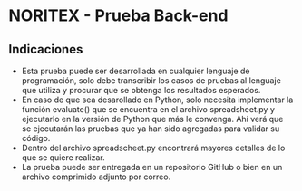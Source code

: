 # NORITEX - Prueba Back-end

## Indicaciones

- Esta prueba puede ser desarrollada en cualquier lenguaje de programación, solo debe transcribir los casos de pruebas al lenguaje que utiliza y procurar que se obtenga los resultados esperados. 
- En caso de que sea desarollado en Python, solo necesita implementar la función evaluate() que se encuentra en el archivo spreadsheet.py y ejecutarlo en la versión de Python que más le convenga. Ahí verá que se ejecutarán las pruebas que ya han sido agregadas para validar su código.
- Dentro del archivo spreadscheet.py encontrará mayores detalles de lo que se quiere realizar.
- La prueba puede ser entregada en un repositorio GitHub o bien en un archivo comprimido adjunto por correo.